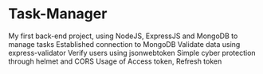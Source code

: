 # Task-Manager
My first back-end project, using NodeJS, ExpressJS and MongoDB to manage tasks
Established connection to MongoDB
Validate data using express-validator
Verify users using jsonwebtoken
Simple cyber protection through helmet and CORS
Usage of Access token, Refresh token